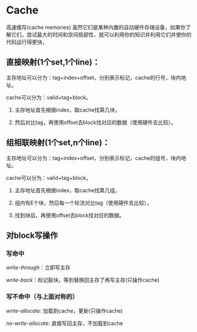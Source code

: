 # Cache

高速缓存(cache memories)
虽然它们是某种内置的自动硬件存储设备，如果你了解它们，尝试最大的时间和空间局部性，就可以利用你的知识并利用它们并使你的代码运行得更快，

## 直接映射(1个set,1个line)：

主存地址可以分为：tag+index+offset，分别表示标记，cache的行号，块内地址。

cache可以分为：valid+tag+block。

1. 主存地址首先根据index，取cache找第几块，

2. 然后对比tag，再使用offset去block找对应的数据（使用硬件去比较）。

## 组相联映射(1个set,n个line)：

主存地址可以分为：tag+index+offset，分别表示标记，cache的组号，块内地址。

cache可以分为：valid+tag+block，

1. 主存地址首先根据index，取cache找第几组，

2. 组内有E个块，然后每一个轮流对比tag（使用硬件去比较），

3. 找到块后，再使用offset去block找对应的数据。

## 对block写操作

### 写命中

*write-through*：立即写主存

*write-back*：标记脏块，等到替换回主存了再写主存(只操作cache)

### 写不命中（与上面对称的）

*write-allocate*: 加载到cache，更新(只操作cache)

*no-write-allocate*: 直接写回主存，不加载到cache